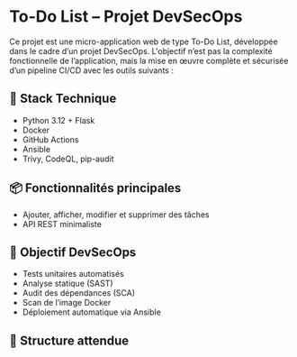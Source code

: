 # To-Do List – Projet DevSecOps

Ce projet est une micro-application web de type To-Do List, développée dans le cadre d’un projet DevSecOps. L'objectif n’est pas la complexité fonctionnelle de l’application, mais la mise en œuvre complète et sécurisée d’un pipeline CI/CD avec les outils suivants :

## 🧰 Stack Technique

- Python 3.12 + Flask
- Docker
- GitHub Actions
- Ansible
- Trivy, CodeQL, pip-audit

## 📦 Fonctionnalités principales

- Ajouter, afficher, modifier et supprimer des tâches
- API REST minimaliste

## 🔐 Objectif DevSecOps

- Tests unitaires automatisés
- Analyse statique (SAST)
- Audit des dépendances (SCA)
- Scan de l’image Docker
- Déploiement automatique via Ansible

## 📁 Structure attendue

